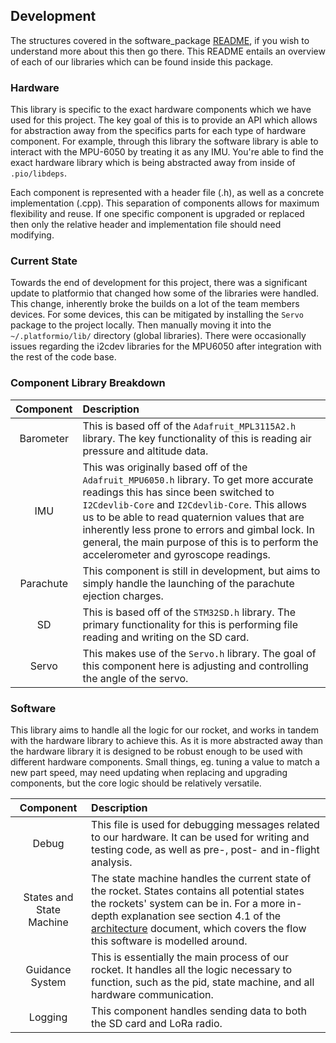 ## Development

The structures covered in the software_package [README](../README.md),
if you wish to understand more about this then go there. This README
entails an overview of each of our libraries which can be found inside
this package.


### Hardware

This library is specific to the exact hardware components which we have
used for this project. The key goal of this is to provide an API which
allows for abstraction away from the specifics parts for each type of
hardware component. For example, through this library the software
library is able to interact with the MPU-6050 by treating it as any IMU.
You're able to find the exact hardware library which is being abstracted
away from inside of `.pio/libdeps`.

Each component is represented with a header file (.h), as well as a
concrete implementation (.cpp). This separation of components allows for
maximum flexibility and reuse. If one specific component is upgraded or
replaced then only the relative header and implementation file should
need modifying.

### Current State

Towards the end of development for this project, there was a significant
update to platformio that changed how some of the libraries were
handled. This change, inherently broke the builds on a lot of the team
members devices. For some devices, this can be mitigated by installing
the `Servo` package to the project locally. Then manually moving it into
the `~/.platformio/lib/` directory (global libraries). There were
occasionally issues regarding the i2cdev libraries for the MPU6050 after
integration with the rest of the code base.

### Component Library Breakdown

| Component | Description                                                                                                                                                                                                                                                                                                                                                                        |
|:---------:|:-----------------------------------------------------------------------------------------------------------------------------------------------------------------------------------------------------------------------------------------------------------------------------------------------------------------------------------------------------------------------------------|
| Barometer | This is based off of the `Adafruit_MPL3115A2.h` library. The key functionality of this is reading air pressure and altitude data.                                                                                                                                                                                                                                                  |
|    IMU    | This was originally based off of the `Adafruit_MPU6050.h` library. To get more accurate readings this has since been switched to `I2Cdevlib-Core` and `I2Cdevlib-Core`. This allows us to be able to read quaternion values that are inherently less prone to errors and gimbal lock. In general, the main purpose of this is to perform the accelerometer and gyroscope readings. |
| Parachute | This component is still in development, but aims to simply handle the launching of the parachute ejection charges.                                                                                                                                                                                                                                                                 |
|    SD     | This is based off of the `STM32SD.h` library. The primary functionality for this is performing file reading and writing on the SD card.                                                                                                                                                                                                                                            |
|   Servo   | This makes use of the `Servo.h` library. The goal of this component here is adjusting and controlling the angle of the servo.                                                                                                                                                                                                                                                      |

### Software

This library aims to handle all the logic for our rocket, and works in
tandem with the hardware library to achieve this. As it is more
abstracted away than the hardware library it is designed to be robust
enough to be used with different hardware components. Small things, eg.
tuning a value to match a new part speed, may need updating when
replacing and upgrading components, but the core logic should be
relatively versatile.

|        Component         | Description                                                                                                                                                                                                                                                                                                              |
|:------------------------:|:-------------------------------------------------------------------------------------------------------------------------------------------------------------------------------------------------------------------------------------------------------------------------------------------------------------------------|
|          Debug           | This file is used for debugging messages related to our hardware. It can be used for writing and testing code, as well as pre-, post- and in-flight analysis.                                                                                                                                                            |
| States and State Machine | The state machine handles the current state of the rocket. States contains all potential states the rockets' system can be in. For a more in-depth explanation see section 4.1 of the [architecture](../../architecture_design/architecture-design.md) document, which covers the flow this software is modelled around. |
|     Guidance System      | This is essentially the main process of our rocket. It handles all the logic necessary to function, such as the pid, state machine, and all hardware communication.                                                                                                                                                      |
|         Logging          | This component handles sending data to both the SD card and LoRa radio.                                                                                                                                                                                                                                                  |

